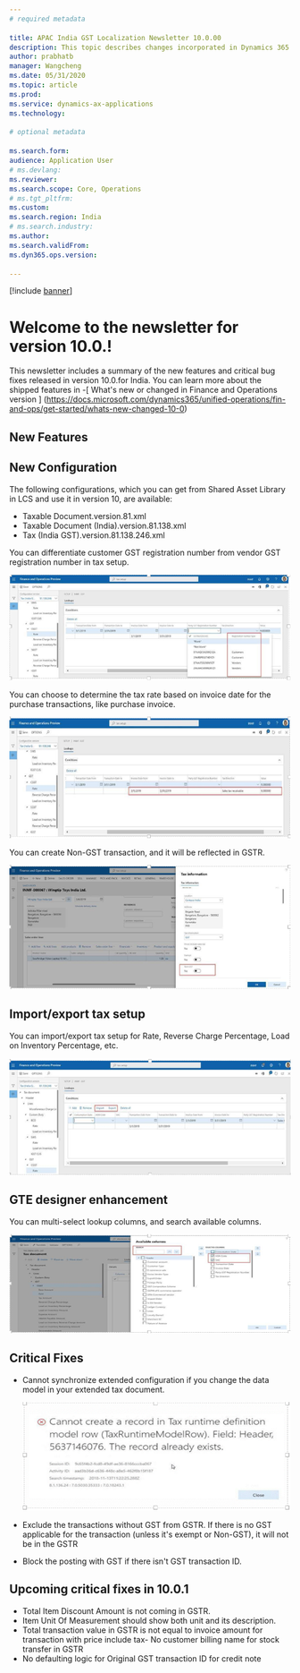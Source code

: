 ```yaml
---
# required metadata

title: APAC India GST Localization Newsletter 10.0.00
description: This topic describes changes incorporated in Dynamics 365 Application version 10.0.00
author: prabhatb
manager: Wangcheng
ms.date: 05/31/2020
ms.topic: article
ms.prod: 
ms.service: dynamics-ax-applications
ms.technology: 

# optional metadata

ms.search.form: 
audience: Application User
# ms.devlang: 
ms.reviewer: 
ms.search.scope: Core, Operations
# ms.tgt_pltfrm: 
ms.custom: 
ms.search.region: India
# ms.search.industry: 
ms.author: 
ms.search.validFrom: 
ms.dyn365.ops.version: 

---
```

[!include [banner](../includes/banner.md)]

# Welcome to the newsletter for version 10.0.! 

This newsletter includes a summary of the new features and critical bug fixes released in version 10.0.for India.
You can learn more about the shipped features in 
-[ What's new or changed in Finance and Operations version ] (https://docs.microsoft.com/dynamics365/unified-operations/fin-and-ops/get-started/whats-new-changed-10-0)

## New Features
## New Configuration 
The following configurations, which you can get from Shared Asset Library in LCS and use it in version 10, are available:

- Taxable Document.version.81.xml
- Taxable Document (India).version.81.138.xml
- Tax (India GST).version.81.138.246.xml 
 
You can differentiate customer GST registration number from vendor GST registration number in tax setup.

![](media/GST-registration-rate-setup-1-10-0-00.PNG)

You can choose to determine the tax rate based on invoice date for the purchase transactions, like purchase invoice.

![](media/GST-invoice-date-rate-setup-2-10-0-00.PNG)

You can create Non-GST transaction, and it will be reflected in GSTR.

![](media/GST-non-gst-transaction-3-10-0-00.PNG)

## Import/export tax setup

You can import/export tax setup for Rate, Reverse Charge Percentage, Load on Inventory Percentage, etc. 

![](media/GST-import-export-tax-setup-4-10-0-00.PNG)

## GTE designer enhancement

You can multi-select lookup columns, and search available columns.

![](media/GST-gte-multi-select-5-10-0-00.PNG)

## Critical Fixes 

- Cannot synchronize extended configuration if you change the data model in your extended tax document.

  ![](media/GST-extended-configuration-6-10-0-00.PNG)

- Exclude the transactions without GST from GSTR. If there is no GST applicable for the transaction (unless it's exempt or Non-GST),
  it will not be in the GSTR
- Block the posting with GST if there isn't GST transaction ID. 

## Upcoming critical fixes in 10.0.1

- Total Item Discount Amount is not coming in GSTR.
- Item Unit Of Measurement should show both unit and its description.
- Total transaction value in GSTR is not equal to invoice amount for transaction with price include tax-
  No customer billing name for  stock transfer in GSTR
-	No defaulting logic for Original GST transaction ID for credit note 
 
